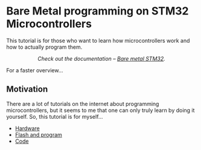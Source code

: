 # Bare Metal programming on STM32 Microcontrollers

This tutorial is for those who want to learn how microcontrollers work and how to actually program them.

<p align="center">
  <em>
    Check out the documentation –
    <a
      href="https://emersonandrey11.github.io/BareSTM32/"
    >Bare metal STM32</a>.
  </em>
</p>

For a faster overview...

## Motivation

There are a lot of tutorials on the internet about programming microcontrollers, but it seems to me that one can only truly learn by doing it yourself. So, this tutorial is for myself...

- [Hardware](hardware.md)
- [Flash and program](program.md)
- [Code](code.md)





